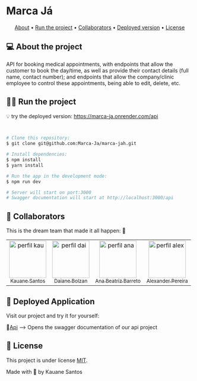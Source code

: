 # Marca Já

<p align="center">
  <a href="#about">About</a> •
  <a href="#run">Run the project</a> •
  <a href="#colab">Collaborators</a> •
<a href="#deploy">Deployed version</a> •
  <a href="#license">License</a>
</p>


<p id="about">

## 💻 About the project
API for booking medical appointments, with endpoints that allow the customer to book the day/time, as well as provide their contact details (full name, contact number); and endpoints that allow the company/clinic employee to control these appointments, being able to edit, delete, etc.
</p>

<p id="run">
  
## 🏃‍♀️ Run the project
</p>

💡 try the deployed version: https://marca-ja.onrender.com/api

```bash

 
# Clone this repository:
$ git clone git@github.com:Marca-Ja/marca-jah.git

# Install dependencies:
$ npm install
$ yarn install 

# Run the app in the development mode:
$ npm run dev

# Server will start on port:3000
# Swagger documentation will start at http://localhost:3000/api

```
<p id="colab">
 
  ## 🤝 Collaborators
</p>
This is the dream team that made it all happen: 💜

<table>
  <tr>
    <td align="center">
      <a href="https://www.linkedin.com/in/kauane-santos-dev/">
        <img src="https://github.com/Kauanedev.png" width="100px;" alt="perfil kau"/><br/>
        <sub> Kauane Santos <sub/>
        <a/>
    </td>
    <td align="center">
      <a href="https://www.linkedin.com/in/daiane-deponti-bolzan/">
        <img src="https://github.com/Daaaiii.png" width="100px;" alt="perfil dai"/><br/>
        <sub> Daiane Bolzan <sub/>
        <a/>
    </td>
    <td align="center">
      <a href="https://www.linkedin.com/in/anabb-ribeiro/">
        <img src="https://github.com/anabb-ribeiro.png" width="100px;" alt="perfil ana"/> <br/>
        <sub> Ana Beatriz Barreto <sub/>
        <a/>
    </td>
      <td align="center">
      <a href="https://www.linkedin.com/in/alexnderp/">
        <img src="https://github.com/Alexnderp.png" width="100px;" alt="perfil alex"/><br/>
        <sub> Alexander Pereira <sub/>
        <a/>
    </td>
  </tr>
</table>

<p id="deploy">

## 🚀 Deployed Application
<p/>

  Visit our project and try it for yourself:
</p>

📄[Api](https://marca-ja.onrender.com/api) --> Opens the swagger documentation of our api project

<p id="license">
	
## 📝 License
</p>

This project is under license [MIT](./LICENSE).

Made with 💓 by Kauane Santos
